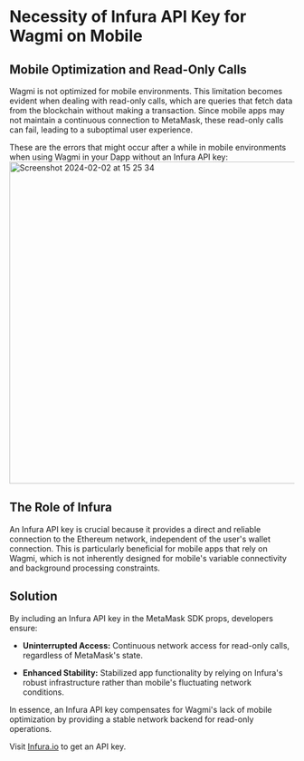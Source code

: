 # Necessity of Infura API Key for Wagmi on Mobile

## Mobile Optimization and Read-Only Calls

Wagmi is not optimized for mobile environments. This limitation becomes evident when dealing with read-only calls, which are queries that fetch data from the blockchain without making a transaction. Since mobile apps may not maintain a continuous connection to MetaMask, these read-only calls can fail, leading to a suboptimal user experience.

These are the errors that might occur after a while in mobile environments when using Wagmi in your Dapp without an Infura API key:
<img width="568" alt="Screenshot 2024-02-02 at 15 25 34" src="https://github.com/MetaMask/metamask-sdk/assets/61094771/e96d3bc1-ab5a-44b4-9b42-7a246238fde5">


## The Role of Infura

An Infura API key is crucial because it provides a direct and reliable connection to the Ethereum network, independent of the user's wallet connection. This is particularly beneficial for mobile apps that rely on Wagmi, which is not inherently designed for mobile's variable connectivity and background processing constraints.

## Solution

By including an Infura API key in the MetaMask SDK props, developers ensure:

- **Uninterrupted Access:** Continuous network access for read-only calls, regardless of MetaMask's state.

- **Enhanced Stability:** Stabilized app functionality by relying on Infura's robust infrastructure rather than mobile's fluctuating network conditions.

In essence, an Infura API key compensates for Wagmi's lack of mobile optimization by providing a stable network backend for read-only operations.

Visit [Infura.io](https://www.infura.io/) to get an API key.
